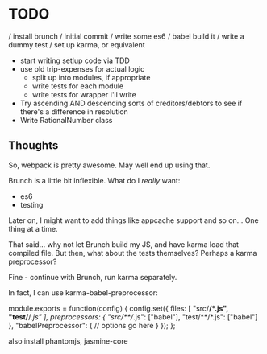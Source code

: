 TODO
====

/ install brunch
/ initial commit
/ write some es6
/ babel build it
/ write a dummy test
/ set up karma, or equivalent
- start writing setlup code via TDD
- use old trip-expenses for actual logic
    - split up into modules, if appropriate
    - write tests for each module
    - write tests for wrapper I'll write
- Try ascending AND descending sorts of creditors/debtors to see if there's
  a difference in resolution
- Write RationalNumber class

Thoughts
--------

So, webpack is pretty awesome. May well end up using that.

Brunch is a little bit inflexible. What do I *really* want:
- es6
- testing

Later on, I might want to add things like appcache support and so on... One
thing at a time.

That said... why not let Brunch build my JS, and have karma load that compiled
file. But then, what about the tests themselves? Perhaps a karma preprocessor?

Fine - continue with Brunch, run karma separately.

In fact, I can use karma-babel-preprocessor:

  module.exports = function(config) {
    config.set({
      files: [
        "src/**/*.js",
        "test/**/*.js"
      ],
      preprocessors: {
        "src/**/*.js": ["babel"],
        "test/**/*.js": ["babel"]
      },
      "babelPreprocessor": {
        // options go here
      }
    });
  };

also install phantomjs, jasmine-core
